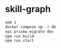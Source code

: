 # skill-graph

```sh
npm i
docker compose up -d db
npx prisma migrate dev
npm run build
npm run start
```